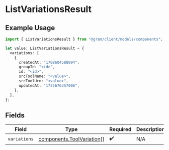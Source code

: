 # ListVariationsResult

## Example Usage

```typescript
import { ListVariationsResult } from "@gram/client/models/components";

let value: ListVariationsResult = {
  variations: [
    {
      createdAt: "1708604588094",
      groupId: "<id>",
      id: "<id>",
      srcToolName: "<value>",
      srcToolUrn: "<value>",
      updatedAt: "1735676357006",
    },
  ],
};
```

## Fields

| Field                                                                  | Type                                                                   | Required                                                               | Description                                                            |
| ---------------------------------------------------------------------- | ---------------------------------------------------------------------- | ---------------------------------------------------------------------- | ---------------------------------------------------------------------- |
| `variations`                                                           | [components.ToolVariation](../../models/components/toolvariation.md)[] | :heavy_check_mark:                                                     | N/A                                                                    |